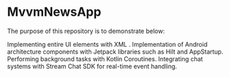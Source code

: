 # MvvmNewsApp

The purpose of this repository is to demonstrate below:

Implementing entire UI elements with XML .
Implementation of Android architecture components with Jetpack libraries such as Hilt and AppStartup.
Performing background tasks with Kotlin Coroutines.
Integrating chat systems with Stream Chat SDK for real-time event handling.
